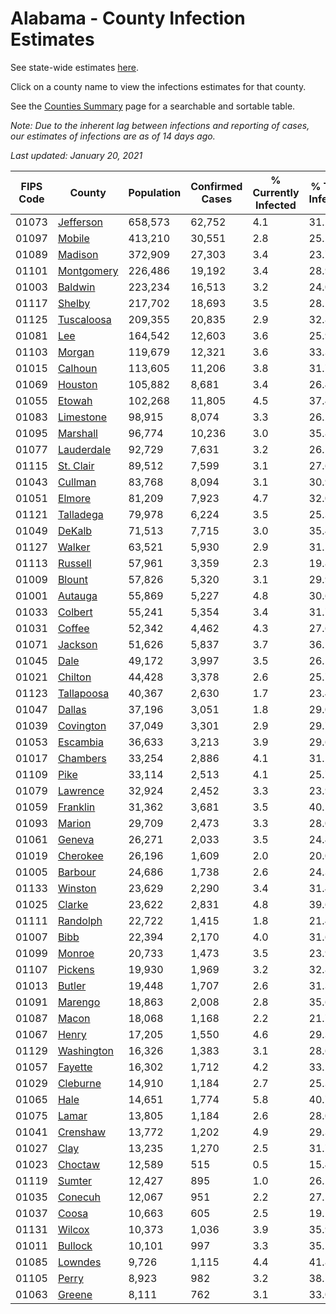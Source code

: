 # Alabama - County Infection Estimates

See state-wide estimates [here](/infections/us-al).

Click on a county name to view the infections estimates for that county.

See the [Counties Summary](/infections/summary-counties) page for a searchable and sortable table.

*Note: Due to the inherent lag between infections and reporting of cases, our estimates of infections are as of 14 days ago.*

*Last updated: January 20, 2021*

|   FIPS Code |                   County |   Population |   Confirmed Cases |   % Currently Infected |   % Total Infected |
|-------------|--------------------------|--------------|-------------------|------------------------|--------------------|
|       01073 |   [Jefferson](jefferson) |      658,573 |            62,752 |                    4.1 |               31.2 |
|       01097 |         [Mobile](mobile) |      413,210 |            30,551 |                    2.8 |               25.2 |
|       01089 |       [Madison](madison) |      372,909 |            27,303 |                    3.4 |               23.7 |
|       01101 | [Montgomery](montgomery) |      226,486 |            19,192 |                    3.4 |               28.9 |
|       01003 |       [Baldwin](baldwin) |      223,234 |            16,513 |                    3.2 |               24.0 |
|       01117 |         [Shelby](shelby) |      217,702 |            18,693 |                    3.5 |               28.1 |
|       01125 | [Tuscaloosa](tuscaloosa) |      209,355 |            20,835 |                    2.9 |               32.8 |
|       01081 |               [Lee](lee) |      164,542 |            12,603 |                    3.6 |               25.9 |
|       01103 |         [Morgan](morgan) |      119,679 |            12,321 |                    3.6 |               33.3 |
|       01015 |       [Calhoun](calhoun) |      113,605 |            11,206 |                    3.8 |               31.7 |
|       01069 |       [Houston](houston) |      105,882 |             8,681 |                    3.4 |               26.4 |
|       01055 |         [Etowah](etowah) |      102,268 |            11,805 |                    4.5 |               37.4 |
|       01083 |   [Limestone](limestone) |       98,915 |             8,074 |                    3.3 |               26.2 |
|       01095 |     [Marshall](marshall) |       96,774 |            10,236 |                    3.0 |               35.8 |
|       01077 | [Lauderdale](lauderdale) |       92,729 |             7,631 |                    3.2 |               26.1 |
|       01115 |   [St. Clair](st.-clair) |       89,512 |             7,599 |                    3.1 |               27.6 |
|       01043 |       [Cullman](cullman) |       83,768 |             8,094 |                    3.1 |               30.9 |
|       01051 |         [Elmore](elmore) |       81,209 |             7,923 |                    4.7 |               32.0 |
|       01121 |   [Talladega](talladega) |       79,978 |             6,224 |                    3.5 |               25.3 |
|       01049 |         [DeKalb](dekalb) |       71,513 |             7,715 |                    3.0 |               35.4 |
|       01127 |         [Walker](walker) |       63,521 |             5,930 |                    2.9 |               31.5 |
|       01113 |       [Russell](russell) |       57,961 |             3,359 |                    2.3 |               19.8 |
|       01009 |         [Blount](blount) |       57,826 |             5,320 |                    3.1 |               29.9 |
|       01001 |       [Autauga](autauga) |       55,869 |             5,227 |                    4.8 |               30.6 |
|       01033 |       [Colbert](colbert) |       55,241 |             5,354 |                    3.4 |               31.7 |
|       01031 |         [Coffee](coffee) |       52,342 |             4,462 |                    4.3 |               27.6 |
|       01071 |       [Jackson](jackson) |       51,626 |             5,837 |                    3.7 |               36.5 |
|       01045 |             [Dale](dale) |       49,172 |             3,997 |                    3.5 |               26.5 |
|       01021 |       [Chilton](chilton) |       44,428 |             3,378 |                    2.6 |               25.7 |
|       01123 | [Tallapoosa](tallapoosa) |       40,367 |             2,630 |                    1.7 |               23.4 |
|       01047 |         [Dallas](dallas) |       37,196 |             3,051 |                    1.8 |               29.0 |
|       01039 |   [Covington](covington) |       37,049 |             3,301 |                    2.9 |               29.7 |
|       01053 |     [Escambia](escambia) |       36,633 |             3,213 |                    3.9 |               29.6 |
|       01017 |     [Chambers](chambers) |       33,254 |             2,886 |                    4.1 |               31.1 |
|       01109 |             [Pike](pike) |       33,114 |             2,513 |                    4.1 |               25.7 |
|       01079 |     [Lawrence](lawrence) |       32,924 |             2,452 |                    3.3 |               23.9 |
|       01059 |     [Franklin](franklin) |       31,362 |             3,681 |                    3.5 |               40.5 |
|       01093 |         [Marion](marion) |       29,709 |             2,473 |                    3.3 |               28.0 |
|       01061 |         [Geneva](geneva) |       26,271 |             2,033 |                    3.5 |               24.4 |
|       01019 |     [Cherokee](cherokee) |       26,196 |             1,609 |                    2.0 |               20.0 |
|       01005 |       [Barbour](barbour) |       24,686 |             1,738 |                    2.6 |               24.3 |
|       01133 |       [Winston](winston) |       23,629 |             2,290 |                    3.4 |               31.4 |
|       01025 |         [Clarke](clarke) |       23,622 |             2,831 |                    4.8 |               39.6 |
|       01111 |     [Randolph](randolph) |       22,722 |             1,415 |                    1.8 |               21.4 |
|       01007 |             [Bibb](bibb) |       22,394 |             2,170 |                    4.0 |               31.6 |
|       01099 |         [Monroe](monroe) |       20,733 |             1,473 |                    3.5 |               23.9 |
|       01107 |       [Pickens](pickens) |       19,930 |             1,969 |                    3.2 |               32.8 |
|       01013 |         [Butler](butler) |       19,448 |             1,707 |                    2.6 |               31.3 |
|       01091 |       [Marengo](marengo) |       18,863 |             2,008 |                    2.8 |               35.6 |
|       01087 |           [Macon](macon) |       18,068 |             1,168 |                    2.2 |               21.7 |
|       01067 |           [Henry](henry) |       17,205 |             1,550 |                    4.6 |               29.3 |
|       01129 | [Washington](washington) |       16,326 |             1,383 |                    3.1 |               28.6 |
|       01057 |       [Fayette](fayette) |       16,302 |             1,712 |                    4.2 |               33.1 |
|       01029 |     [Cleburne](cleburne) |       14,910 |             1,184 |                    2.7 |               25.3 |
|       01065 |             [Hale](hale) |       14,651 |             1,774 |                    5.8 |               40.7 |
|       01075 |           [Lamar](lamar) |       13,805 |             1,184 |                    2.6 |               28.0 |
|       01041 |     [Crenshaw](crenshaw) |       13,772 |             1,202 |                    4.9 |               29.3 |
|       01027 |             [Clay](clay) |       13,235 |             1,270 |                    2.5 |               31.7 |
|       01023 |       [Choctaw](choctaw) |       12,589 |               515 |                    0.5 |               15.4 |
|       01119 |         [Sumter](sumter) |       12,427 |               895 |                    1.0 |               26.2 |
|       01035 |       [Conecuh](conecuh) |       12,067 |               951 |                    2.2 |               27.5 |
|       01037 |           [Coosa](coosa) |       10,663 |               605 |                    2.5 |               19.1 |
|       01131 |         [Wilcox](wilcox) |       10,373 |             1,036 |                    3.9 |               35.9 |
|       01011 |       [Bullock](bullock) |       10,101 |               997 |                    3.3 |               35.5 |
|       01085 |       [Lowndes](lowndes) |        9,726 |             1,115 |                    4.4 |               41.8 |
|       01105 |           [Perry](perry) |        8,923 |               982 |                    3.2 |               38.5 |
|       01063 |         [Greene](greene) |        8,111 |               762 |                    3.1 |               33.0 |